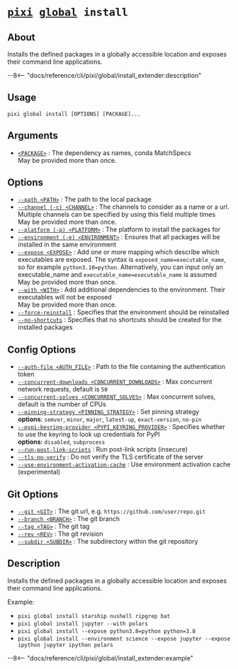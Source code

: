 <!--- This file is autogenerated. Do not edit manually! -->
# <code>[pixi](../../pixi.md) [global](../global.md) install</code>

## About
Installs the defined packages in a globally accessible location and exposes their command line applications.

--8<-- "docs/reference/cli/pixi/global/install_extender:description"

## Usage
```
pixi global install [OPTIONS] [PACKAGE]...
```

## Arguments
- <a id="arg-<PACKAGE>" href="#arg-<PACKAGE>">`<PACKAGE>`</a>
:  The dependency as names, conda MatchSpecs
<br>May be provided more than once.

## Options
- <a id="arg---path" href="#arg---path">`--path <PATH>`</a>
:  The path to the local package
- <a id="arg---channel" href="#arg---channel">`--channel (-c) <CHANNEL>`</a>
:  The channels to consider as a name or a url. Multiple channels can be specified by using this field multiple times
<br>May be provided more than once.
- <a id="arg---platform" href="#arg---platform">`--platform (-p) <PLATFORM>`</a>
:  The platform to install the packages for
- <a id="arg---environment" href="#arg---environment">`--environment (-e) <ENVIRONMENT>`</a>
:  Ensures that all packages will be installed in the same environment
- <a id="arg---expose" href="#arg---expose">`--expose <EXPOSE>`</a>
:  Add one or more mapping which describe which executables are exposed. The syntax is `exposed_name=executable_name`, so for example `python3.10=python`. Alternatively, you can input only an executable_name and `executable_name=executable_name` is assumed
<br>May be provided more than once.
- <a id="arg---with" href="#arg---with">`--with <WITH>`</a>
:  Add additional dependencies to the environment. Their executables will not be exposed
<br>May be provided more than once.
- <a id="arg---force-reinstall" href="#arg---force-reinstall">`--force-reinstall`</a>
:  Specifies that the environment should be reinstalled
- <a id="arg---no-shortcuts" href="#arg---no-shortcuts">`--no-shortcuts`</a>
:  Specifies that no shortcuts should be created for the installed packages

## Config Options
- <a id="arg---auth-file" href="#arg---auth-file">`--auth-file <AUTH_FILE>`</a>
:  Path to the file containing the authentication token
- <a id="arg---concurrent-downloads" href="#arg---concurrent-downloads">`--concurrent-downloads <CONCURRENT_DOWNLOADS>`</a>
:  Max concurrent network requests, default is `50`
- <a id="arg---concurrent-solves" href="#arg---concurrent-solves">`--concurrent-solves <CONCURRENT_SOLVES>`</a>
:  Max concurrent solves, default is the number of CPUs
- <a id="arg---pinning-strategy" href="#arg---pinning-strategy">`--pinning-strategy <PINNING_STRATEGY>`</a>
:  Set pinning strategy
<br>**options**: `semver`, `minor`, `major`, `latest-up`, `exact-version`, `no-pin`
- <a id="arg---pypi-keyring-provider" href="#arg---pypi-keyring-provider">`--pypi-keyring-provider <PYPI_KEYRING_PROVIDER>`</a>
:  Specifies whether to use the keyring to look up credentials for PyPI
<br>**options**: `disabled`, `subprocess`
- <a id="arg---run-post-link-scripts" href="#arg---run-post-link-scripts">`--run-post-link-scripts`</a>
:  Run post-link scripts (insecure)
- <a id="arg---tls-no-verify" href="#arg---tls-no-verify">`--tls-no-verify`</a>
:  Do not verify the TLS certificate of the server
- <a id="arg---use-environment-activation-cache" href="#arg---use-environment-activation-cache">`--use-environment-activation-cache`</a>
:  Use environment activation cache (experimental)

## Git Options
- <a id="arg---git" href="#arg---git">`--git <GIT>`</a>
:  The git url, e.g. `https://github.com/user/repo.git`
- <a id="arg---branch" href="#arg---branch">`--branch <BRANCH>`</a>
:  The git branch
- <a id="arg---tag" href="#arg---tag">`--tag <TAG>`</a>
:  The git tag
- <a id="arg---rev" href="#arg---rev">`--rev <REV>`</a>
:  The git revision
- <a id="arg---subdir" href="#arg---subdir">`--subdir <SUBDIR>`</a>
:  The subdirectory within the git repository

## Description
Installs the defined packages in a globally accessible location and exposes their command line applications.

Example:

- `pixi global install starship nushell ripgrep bat`
- `pixi global install jupyter --with polars`
- `pixi global install --expose python3.8=python python=3.8`
- `pixi global install --environment science --expose jupyter --expose ipython jupyter ipython polars`


--8<-- "docs/reference/cli/pixi/global/install_extender:example"
